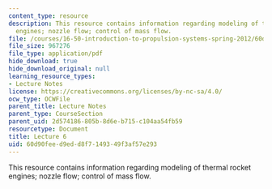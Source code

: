 ```yaml
---
content_type: resource
description: This resource contains information regarding modeling of thermal rocket
  engines; nozzle flow; control of mass flow.
file: /courses/16-50-introduction-to-propulsion-systems-spring-2012/60d90feed9edd8f7149349f3af57e293_MIT16_50S12_lec6.pdf
file_size: 967276
file_type: application/pdf
hide_download: true
hide_download_original: null
learning_resource_types:
- Lecture Notes
license: https://creativecommons.org/licenses/by-nc-sa/4.0/
ocw_type: OCWFile
parent_title: Lecture Notes
parent_type: CourseSection
parent_uid: 2d574186-805b-8d6e-b715-c104aa54fb59
resourcetype: Document
title: Lecture 6
uid: 60d90fee-d9ed-d8f7-1493-49f3af57e293
---
```

This resource contains information regarding modeling of thermal rocket engines; nozzle flow; control of mass flow.